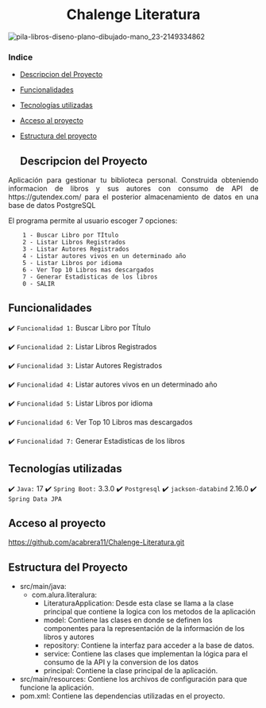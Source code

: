 <h1 align="center"> Chalenge Literatura</h1>

![pila-libros-diseno-plano-dibujado-mano_23-2149334862](https://github.com/acabrera11/Chalenge-Literatura/assets/37312397/2cbee6ef-f2d9-4227-9d27-6ca551bbc617)


### Indice

- [Descripcion del Proyecto](#descripcion-del-projecto)

- [Funcionalidades](#funcionalidades)

- [Tecnologías utilizadas](#tecnologías-utilizadas)

- [Acceso al proyecto](#acceso-al-proyecto)

- [Estructura del proyecto](#estructura-del-proyecto)

  ## Descripcion del Proyecto 

<p align="justify">
 Aplicación para gestionar tu biblioteca personal. Construida obteniendo informacion de libros y sus autores con consumo de API de https://gutendex.com/ para el posterior almacenamiento de datos en una base de datos PostgreSQL

El programa permite al usuario escoger 7 opciones:

        1 - Buscar Libro por TÍtulo
        2 - Listar Libros Registrados
        3 - Listar Autores Registrados
        4 - Listar autores vivos en un determinado año
        5 - Listar Libros por idioma
        6 - Ver Top 10 Libros mas descargados
        7 - Generar Estadisticas de los libros
        0 - SALIR
                
</p>

## Funcionalidades

:heavy_check_mark: `Funcionalidad 1:` Buscar Libro por TÍtulo

:heavy_check_mark: `Funcionalidad 2:` Listar Libros Registrados

:heavy_check_mark: `Funcionalidad 3:` Listar Autores Registrados

:heavy_check_mark: `Funcionalidad 4:` Listar autores vivos en un determinado año

:heavy_check_mark: `Funcionalidad 5:` Listar Libros por idioma

:heavy_check_mark: `Funcionalidad 6:` Ver Top 10 Libros mas descargados

:heavy_check_mark: `Funcionalidad 7:` Generar Estadisticas de los libros

## Tecnologías utilizadas

:heavy_check_mark: `Java:` 17
:heavy_check_mark: `Spring Boot:` 3.3.0
:heavy_check_mark: `Postgresql`
:heavy_check_mark: `jackson-databind` 2.16.0
:heavy_check_mark: `Spring Data JPA`

## Acceso al proyecto
https://github.com/acabrera11/Chalenge-Literatura.git

## Estructura del Proyecto
- src/main/java:
  - com.alura.literalura:
    - LiteraturaApplication: Desde esta clase se llama a la clase principal que contiene la logica con los metodos de la aplicación
    - model: Contiene las clases en donde se definen los componentes para la representación de la información de los libros y autores
    - repository: Contiene la interfaz para acceder a la base de datos.
    - service: Contiene las clases que implementan la lógica para el consumo de la API y la conversion de los datos
    - principal: Contiene la clase principal de la aplicación.
- src/main/resources: Contiene los archivos de configuración para que funcione la aplicación.
- pom.xml: Contiene las dependencias utilizadas en el proyecto.
